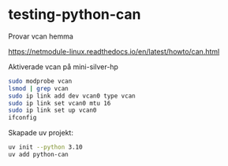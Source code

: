 # testing-python-can

Provar vcan hemma

https://netmodule-linux.readthedocs.io/en/latest/howto/can.html

Aktiverade vcan på mini-silver-hp

```bash
sudo modprobe vcan
lsmod | grep vcan
sudo ip link add dev vcan0 type vcan
sudo ip link set vcan0 mtu 16
sudo ip link set up vcan0
ifconfig
```

Skapade uv projekt: 

```bash
uv init --python 3.10
uv add python-can
```

